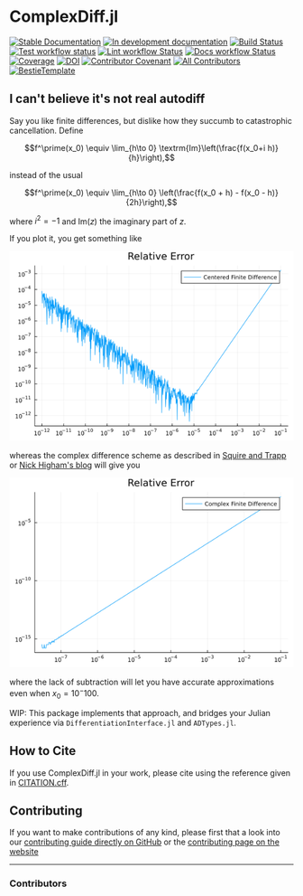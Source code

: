 # ComplexDiff.jl

[![Stable Documentation](https://img.shields.io/badge/docs-stable-blue.svg)](https://miguelraz.github.io/ComplexDiff.jl/stable)
[![In development documentation](https://img.shields.io/badge/docs-dev-blue.svg)](https://miguelraz.github.io/ComplexDiff.jl/dev)
[![Build Status](https://github.com/miguelraz/ComplexDiff.jl/workflows/Test/badge.svg)](https://github.com/miguelraz/ComplexDiff.jl/actions)
[![Test workflow status](https://github.com/miguelraz/ComplexDiff.jl/actions/workflows/Test.yml/badge.svg?branch=main)](https://github.com/miguelraz/ComplexDiff.jl/actions/workflows/Test.yml?query=branch%3Amain)
[![Lint workflow Status](https://github.com/miguelraz/ComplexDiff.jl/actions/workflows/Lint.yml/badge.svg?branch=main)](https://github.com/miguelraz/ComplexDiff.jl/actions/workflows/Lint.yml?query=branch%3Amain)
[![Docs workflow Status](https://github.com/miguelraz/ComplexDiff.jl/actions/workflows/Docs.yml/badge.svg?branch=main)](https://github.com/miguelraz/ComplexDiff.jl/actions/workflows/Docs.yml?query=branch%3Amain)
[![Coverage](https://codecov.io/gh/miguelraz/ComplexDiff.jl/branch/main/graph/badge.svg)](https://codecov.io/gh/miguelraz/ComplexDiff.jl)
[![DOI](https://zenodo.org/badge/DOI/FIXME)](https://doi.org/FIXME)
[![Contributor Covenant](https://img.shields.io/badge/Contributor%20Covenant-2.1-4baaaa.svg)](CODE_OF_CONDUCT.md)
[![All Contributors](https://img.shields.io/github/all-contributors/miguelraz/ComplexDiff.jl?labelColor=5e1ec7&color=c0ffee&style=flat-square)](#contributors)
[![BestieTemplate](https://img.shields.io/endpoint?url=https://raw.githubusercontent.com/JuliaBesties/BestieTemplate.jl/main/docs/src/assets/badge.json)](https://github.com/JuliaBesties/BestieTemplate.jl)

## I can't believe it's not real autodiff

Say you like finite differences, but dislike how they succumb to catastrophic cancellation. Define

```math
f^\prime(x_0) \equiv \lim_{h\to 0} \textrm{Im}\left(\frac{f(x_0+i h)}{h}\right),
```

instead of the usual

```math
f^\prime(x_0) \equiv \lim_{h\to 0} \left(\frac{f(x_0 + h) - f(x_0 - h)}{2h}\right),
```

where $i^2 = -1$ and $\textrm{Im}(z)$ the imaginary part of $z$.

If you plot it, you get something like

![finitediff](./finitediff.png "Finite Diff")

whereas the complex difference scheme as described in [Squire and Trapp](https://epubs.siam.org/doi/epdf/10.1137/S003614459631241X) or [Nick Higham's blog](https://nhigham.com/2020/10/06/what-is-the-complex-step-approximation/) will give you

![complexdiff](./complexdiff.png "Complex Diff")

where the lack of subtraction will let you have accurate approximations even when $x_0 = 10^-100$.

WIP: This package implements that approach, and bridges your Julian experience via `DifferentiationInterface.jl` and `ADTypes.jl`.

## How to Cite

If you use ComplexDiff.jl in your work, please cite using the reference given in [CITATION.cff](https://github.com/miguelraz/ComplexDiff.jl/blob/main/CITATION.cff).

## Contributing

If you want to make contributions of any kind, please first that a look into our [contributing guide directly on GitHub](docs/src/90-contributing.md) or the [contributing page on the website](https://miguelraz.github.io/ComplexDiff.jl/dev/90-contributing/)

---

### Contributors

<!-- ALL-CONTRIBUTORS-LIST:START - Do not remove or modify this section -->
<!-- prettier-ignore-start -->
<!-- markdownlint-disable -->

<!-- markdownlint-restore -->
<!-- prettier-ignore-end -->

<!-- ALL-CONTRIBUTORS-LIST:END -->
